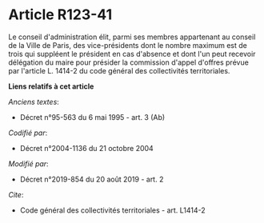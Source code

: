 # Article R123-41

Le conseil d'administration élit, parmi ses membres appartenant au conseil de la Ville de Paris, des vice-présidents dont le
nombre maximum est de trois qui suppléent le président en cas d'absence et dont l'un peut recevoir délégation du maire pour
présider la commission d'appel d'offres prévue par l'article L. 1414-2 du code général des collectivités territoriales.

**Liens relatifs à cet article**

_Anciens textes_:

  - Décret n°95-563 du 6 mai 1995 - art. 3 (Ab)

_Codifié par_:

  - Décret n°2004-1136 du 21 octobre 2004

_Modifié par_:

  - Décret n°2019-854 du 20 août 2019 - art. 2

_Cite_:

  - Code général des collectivités territoriales - art. L1414-2
